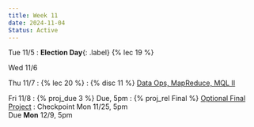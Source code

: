 ```yaml
---
title: Week 11
date: 2024-11-04
Status: Active
---
```


Tue 11/5
: **Election Day**{: .label} {% lec 19 %}

Wed 11/6

Thu 11/7
: {% lec 20 %}
: {% disc 11 %} [Data Ops, MapReduce, MQL II](https://drive.google.com/file/d/1QnR7hEtyGuzqFr1SyaDS6MT2E0RBZJkH/view?usp=sharing)

Fri 11/8
: {% proj_due 3 %} Due, 5pm
: {% proj_rel Final %} [Optional Final Project]({{site.baseurl}}/assignments/final-project)
  : Checkpoint Mon 11/25, 5pm<br/>Due **Mon** 12/9, 5pm
